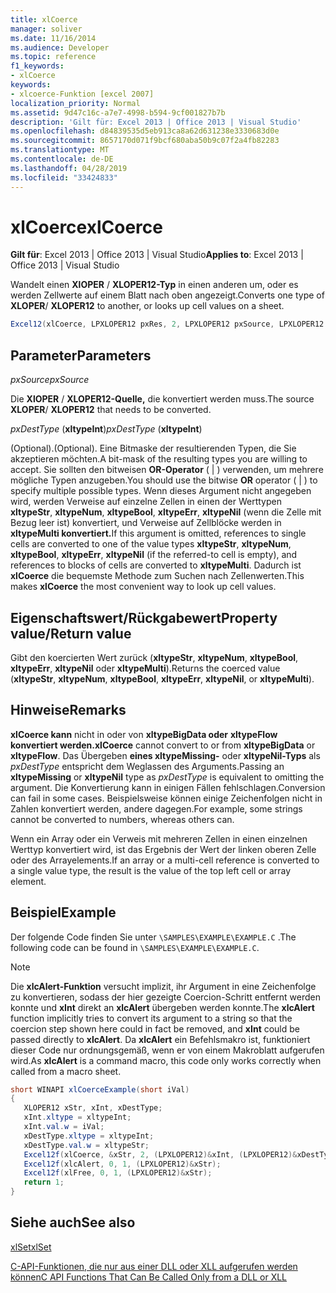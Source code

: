 ```yaml
---
title: xlCoerce
manager: soliver
ms.date: 11/16/2014
ms.audience: Developer
ms.topic: reference
f1_keywords:
- xlCoerce
keywords:
- xlcoerce-Funktion [excel 2007]
localization_priority: Normal
ms.assetid: 9d47c16c-a7e7-4998-b594-9cf001827b7b
description: 'Gilt für: Excel 2013 | Office 2013 | Visual Studio'
ms.openlocfilehash: d84839535d5eb913ca8a62d631238e3330683d0e
ms.sourcegitcommit: 8657170d071f9bcf680aba50b9c07f2a4fb82283
ms.translationtype: MT
ms.contentlocale: de-DE
ms.lasthandoff: 04/28/2019
ms.locfileid: "33424833"
---
```

# <a name="xlcoerce"></a><span data-ttu-id="d0f23-104">xlCoerce</span><span class="sxs-lookup"><span data-stu-id="d0f23-104">xlCoerce</span></span>

 <span data-ttu-id="d0f23-105">**Gilt für**: Excel 2013 | Office 2013 | Visual Studio</span><span class="sxs-lookup"><span data-stu-id="d0f23-105">**Applies to**: Excel 2013 | Office 2013 | Visual Studio</span></span> 
  
<span data-ttu-id="d0f23-106">Wandelt einen **XlOPER** /  **XLOPER12-Typ** in einen anderen um, oder es werden Zellwerte auf einem Blatt nach oben angezeigt.</span><span class="sxs-lookup"><span data-stu-id="d0f23-106">Converts one type of **XLOPER**/ **XLOPER12** to another, or looks up cell values on a sheet.</span></span> 
  
```cs
Excel12(xlCoerce, LPXLOPER12 pxRes, 2, LPXLOPER12 pxSource, LPXLOPER12 pxDestType);
```

## <a name="parameters"></a><span data-ttu-id="d0f23-107">Parameter</span><span class="sxs-lookup"><span data-stu-id="d0f23-107">Parameters</span></span>

 <span data-ttu-id="d0f23-108">_pxSource_</span><span class="sxs-lookup"><span data-stu-id="d0f23-108">_pxSource_</span></span>
  
<span data-ttu-id="d0f23-109">Die **XlOPER** /  **XLOPER12-Quelle,** die konvertiert werden muss.</span><span class="sxs-lookup"><span data-stu-id="d0f23-109">The source **XLOPER**/ **XLOPER12** that needs to be converted.</span></span> 
  
 <span data-ttu-id="d0f23-110">_pxDestType_ (**xltypeInt**)</span><span class="sxs-lookup"><span data-stu-id="d0f23-110">_pxDestType_ (**xltypeInt**)</span></span>
  
<span data-ttu-id="d0f23-111">(Optional).</span><span class="sxs-lookup"><span data-stu-id="d0f23-111">(Optional).</span></span> <span data-ttu-id="d0f23-112">Eine Bitmaske der resultierenden Typen, die Sie akzeptieren möchten.</span><span class="sxs-lookup"><span data-stu-id="d0f23-112">A bit-mask of the resulting types you are willing to accept.</span></span> <span data-ttu-id="d0f23-113">Sie sollten den bitweisen **OR-Operator** ( | ) verwenden, um mehrere mögliche Typen anzugeben.</span><span class="sxs-lookup"><span data-stu-id="d0f23-113">You should use the bitwise **OR** operator ( | ) to specify multiple possible types.</span></span> <span data-ttu-id="d0f23-114">Wenn dieses Argument nicht angegeben wird, werden Verweise auf einzelne Zellen in einen der Werttypen **xltypeStr**, **xltypeNum**, **xltypeBool**, **xltypeErr**, **xltypeNil** (wenn die Zelle mit Bezug leer ist) konvertiert, und Verweise auf Zellblöcke werden in **xltypeMulti konvertiert.**</span><span class="sxs-lookup"><span data-stu-id="d0f23-114">If this argument is omitted, references to single cells are converted to one of the value types **xltypeStr**, **xltypeNum**, **xltypeBool**, **xltypeErr**, **xltypeNil** (if the referred-to cell is empty), and references to blocks of cells are converted to **xltypeMulti**.</span></span> <span data-ttu-id="d0f23-115">Dadurch ist **xlCoerce** die bequemste Methode zum Suchen nach Zellenwerten.</span><span class="sxs-lookup"><span data-stu-id="d0f23-115">This makes **xlCoerce** the most convenient way to look up cell values.</span></span> 
  
## <a name="property-valuereturn-value"></a><span data-ttu-id="d0f23-116">Eigenschaftswert/Rückgabewert</span><span class="sxs-lookup"><span data-stu-id="d0f23-116">Property value/Return value</span></span>

<span data-ttu-id="d0f23-117">Gibt den koercierten Wert zurück (**xltypeStr**, **xltypeNum**, **xltypeBool**, **xltypeErr**, **xltypeNil** oder **xltypeMulti**).</span><span class="sxs-lookup"><span data-stu-id="d0f23-117">Returns the coerced value (**xltypeStr**, **xltypeNum**, **xltypeBool**, **xltypeErr**, **xltypeNil**, or **xltypeMulti**).</span></span>
  
## <a name="remarks"></a><span data-ttu-id="d0f23-118">Hinweise</span><span class="sxs-lookup"><span data-stu-id="d0f23-118">Remarks</span></span>

 <span data-ttu-id="d0f23-119">**xlCoerce kann** nicht in oder von **xltypeBigData oder** **xltypeFlow konvertiert werden.**</span><span class="sxs-lookup"><span data-stu-id="d0f23-119">**xlCoerce** cannot convert to or from **xltypeBigData** or **xltypeFlow**.</span></span> <span data-ttu-id="d0f23-120">Das Übergeben **eines xltypeMissing-** oder **xltypeNil-Typs** als  _pxDestType_ entspricht dem Weglassen des Arguments.</span><span class="sxs-lookup"><span data-stu-id="d0f23-120">Passing an **xltypeMissing** or **xltypeNil** type as  _pxDestType_ is equivalent to omitting the argument.</span></span> <span data-ttu-id="d0f23-121">Die Konvertierung kann in einigen Fällen fehlschlagen.</span><span class="sxs-lookup"><span data-stu-id="d0f23-121">Conversion can fail in some cases.</span></span> <span data-ttu-id="d0f23-122">Beispielsweise können einige Zeichenfolgen nicht in Zahlen konvertiert werden, andere dagegen.</span><span class="sxs-lookup"><span data-stu-id="d0f23-122">For example, some strings cannot be converted to numbers, whereas others can.</span></span> 
  
<span data-ttu-id="d0f23-123">Wenn ein Array oder ein Verweis mit mehreren Zellen in einen einzelnen Werttyp konvertiert wird, ist das Ergebnis der Wert der linken oberen Zelle oder des Arrayelements.</span><span class="sxs-lookup"><span data-stu-id="d0f23-123">If an array or a multi-cell reference is converted to a single value type, the result is the value of the top left cell or array element.</span></span>
  
## <a name="example"></a><span data-ttu-id="d0f23-124">Beispiel</span><span class="sxs-lookup"><span data-stu-id="d0f23-124">Example</span></span>

<span data-ttu-id="d0f23-125">Der folgende Code finden Sie unter  `\SAMPLES\EXAMPLE\EXAMPLE.C` .</span><span class="sxs-lookup"><span data-stu-id="d0f23-125">The following code can be found in  `\SAMPLES\EXAMPLE\EXAMPLE.C`.</span></span> 
  
> [!NOTE]
> <span data-ttu-id="d0f23-126">Die **xlcAlert-Funktion** versucht implizit, ihr Argument in eine Zeichenfolge zu konvertieren, sodass der hier gezeigte Coercion-Schritt entfernt werden konnte und **xInt** direkt an **xlcAlert** übergeben werden konnte.</span><span class="sxs-lookup"><span data-stu-id="d0f23-126">The **xlcAlert** function implicitly tries to convert its argument to a string so that the coercion step shown here could in fact be removed, and **xInt** could be passed directly to **xlcAlert**.</span></span> <span data-ttu-id="d0f23-127">Da **xlcAlert** ein Befehlsmakro ist, funktioniert dieser Code nur ordnungsgemäß, wenn er von einem Makroblatt aufgerufen wird.</span><span class="sxs-lookup"><span data-stu-id="d0f23-127">As **xlcAlert** is a command macro, this code only works correctly when called from a macro sheet.</span></span> 
  
```cs
short WINAPI xlCoerceExample(short iVal)
{
   XLOPER12 xStr, xInt, xDestType;
   xInt.xltype = xltypeInt;
   xInt.val.w = iVal;
   xDestType.xltype = xltypeInt;
   xDestType.val.w = xltypeStr;
   Excel12f(xlCoerce, &xStr, 2, (LPXLOPER12)&xInt, (LPXLOPER12)&xDestType);
   Excel12f(xlcAlert, 0, 1, (LPXLOPER12)&xStr);
   Excel12f(xlFree, 0, 1, (LPXLOPER12)&xStr);
   return 1;
}
```

## <a name="see-also"></a><span data-ttu-id="d0f23-128">Siehe auch</span><span class="sxs-lookup"><span data-stu-id="d0f23-128">See also</span></span>



[<span data-ttu-id="d0f23-129">xlSet</span><span class="sxs-lookup"><span data-stu-id="d0f23-129">xlSet</span></span>](xlset.md)


[<span data-ttu-id="d0f23-130">C-API-Funktionen, die nur aus einer DLL oder XLL aufgerufen werden können</span><span class="sxs-lookup"><span data-stu-id="d0f23-130">C API Functions That Can Be Called Only from a DLL or XLL</span></span>](c-api-functions-that-can-be-called-only-from-a-dll-or-xll.md)

